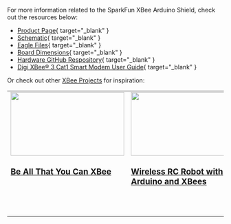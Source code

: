 For more information related to the SparkFun XBee Arduino Shield, check out the resources below:

* [Product Page](https://www.sparkfun.com/products/22131){ target="_blank" }
* [Schematic](assets/board_files/22131_SparkFun_Digi_XBee_Arduino_Shield_Qwiic_Schematic.pdf){ target="_blank" }
* [Eagle Files](assets/board_files/SparkFun_Digi_XBee_Arduino_Shield_Qwiic_EagleFiles.zip){ target="_blank" }
* [Board Dimensions](assets/board_files/22131_SparkFun_Digi_XBee_Arduino_Shield_Qwiic_BoardOutline.png){ target="_blank" }
* [Hardware GitHub Respository](https://github.com/sparkfun/SparkFun_Digi_XBee_Arduino_Shield-USB-C){ target="_blank" }
* [Digi XBee® 3 Cat1 Smart Modem User Guide](assets/BoardFiles/XBee3_LTE_Cat_1-UserGuide-90002503-1.pdf){ target="_blank" }



Or check out other [XBee Projects](https://learn.sparkfun.com/tutorials/tags/xbee) for inspiration:

<table style="border-style:none">
    <tr>
        <td style="vertical-align: text-top;" width="264px">
            <a href="https://www.sparkfun.com/news/3252">
            <div style="text-align: center"><img src="https://cdn.sparkfun.com/assets/home_page_posts/3/2/5/2/xbee-launch.jpg" style="width:264px; height:148px; object-fit:contain;"></div>
            <h3 style="vertical-align: left">Be All That You Can XBee
            </h3></a>
        </td>
        <td style="vertical-align: text-top;" width="264px">
            <div style="text-align: center"><a href="https://www.sparkfun.com/news/2891">
            <img src="https://cdn.sparkfun.com/assets/home_page_posts/2/8/9/1/Wireless_RC_RedBot_Arduino_XBee_Joystick_Controller_Demo_1.gif" style="width:264px; height:148px; object-fit:contain;"></div>
            <h3 style="text-align: left">Wireless RC Robot with Arduino and XBees
            </h3></a>
        </td>
        <td style="vertical-align: text-top;" width="264px">
            <div style="text-align: center"><a href="https://www.sparkfun.com/news/2761">
            <img src="https://cdn.sparkfun.com/assets/home_page_posts/2/7/6/1/Prototype_Capacitive_Touch_Dance_Floor_Proximity.jpg" style="width:264px; height:148px; object-fit:contain;"></div>
            <h3 style="text-align: left">Enginursday: Prototype Capacitive Touch Dance Floor with a Teensy and XBees
            </h3></a>
        </td>
        <td style="vertical-align: text-top;" width="264px">
            <a href="https://www.sparkfun.com/news/2911">
            <div style="text-align: center"><img src="https://cdn.sparkfun.com/assets/home_page_posts/2/9/1/1/Wireless_Gesture_Controlled_Robot_XBee_Acclerometer_ADXL335_Glove_Full_Demo.gif" style="width:264px; height:148px; object-fit:contain;"></div>
            <h3 style="text-align: left">Wireless Gesture-Controlled Robot
            </h3></a>
        </td>
    </tr>
</table>

